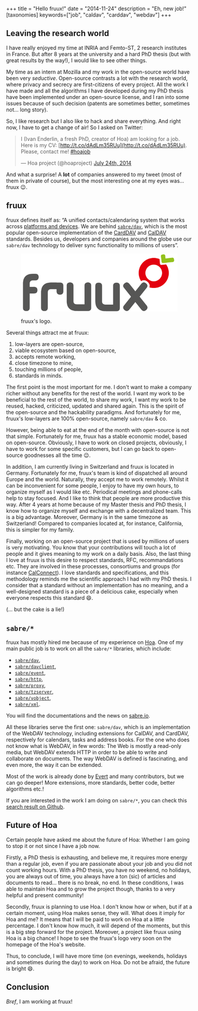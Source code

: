 +++
title = "Hello fruux!"
date = "2014-11-24"
description = "Eh, new job!"
[taxonomies]
keywords=["job", "caldav", "carddav", "webdav"]
+++

## Leaving the research world

I have really enjoyed my time at INRIA and Femto-ST, 2 research
institutes in France. But after 8 years at the university and a hard PhD
thesis (but with great results by the way!), I would like to see other
things.

My time as an intern at Mozilla and my work in the open-source world
have been very *seductive*. Open-source contrasts a lot with the
research world, where privacy and secrecy are first-citizens of every
project. All the work I have made and all the algorithms I have
developed during my PhD thesis have been implemented under an
open-source license, and I ran into some issues because of such decision
(patents are sometimes better, sometimes not… long story).

So, I like research but I also like to hack and share everything. And
right now, I have to get a change of air! So I asked on Twitter:

> I (Ivan Enderlin, a fresh PhD, creator of Hoa) am looking for a job.
> Here is my CV:
> [http://t.co/dAdLm35RUu](http://t.co/dAdLm35RUu).
> Please, contact me!
> [\#hoajob](https://twitter.com/hashtag/hoajob?src=hash)
>
> — Hoa project (@hoaproject) [July 24th,
> 2014](https://twitter.com/hoaproject/status/492382581271572480)

And what a surprise! A **lot** of companies answered to my tweet (most
of them in private of course), but the most interesting one at my eyes
was… fruux 😉.

## fruux

fruux defines itself as: “A unified contacts/calendaring system that
works across [platforms and
devices](https://fruux.com/supported-devices/). We are behind
[`sabre/dav`](https://fruux.com/opensource), which is the most popular
open-source implementation of the
[CardDAV](http://en.wikipedia.org/wiki/CardDAV) and
[CalDAV](http://en.wikipedia.org/wiki/CardDAV) standards. Besides us,
developers and companies around the globe use our `sabre/dav` technology
to deliver sync functionality to millions of users”.

<figure>

  ![Fruux's logo](./fruux-logo.png)

  <figcaption>
  fruux's logo.
  </figcaption>
</figure>

Several things attract me at fruux:

1. low-layers are open-source,
2. viable ecosystem based on open-source,
3. accepts remote working,
4. close timezone to mine,
5. touching millions of people,
6. standards in minds.

The first point is the most important for me. I don't want to make a
company richer without any benefits for the rest of the world. I want my
work to be beneficial to the rest of the world, to share my work, I want
my work to be reused, hacked, criticized, updated and shared again. This
is the spirit of the open-source and the hackability paradigms. And
fortunately for me, fruux's low-layers are 100% open-source, namely
`sabre/dav` & co.

However, being able to eat at the end of the month with open-source is
not that simple. Fortunately for me, fruux has a stable economic model,
based on open-source. Obviously, I have to work on closed projects,
obviously, I have to work for some specific customers, but I can go back
to open-source goodnesses all the time 😉.

In addition, I am currently living in Switzerland and fruux is located
in Germany. Fortunately for me, fruux's team is kind of dispatched all
around Europe and the world. Naturally, they accept me to work remotely.
Whilst it can be inconvenient for some people, I enjoy to have my own
hours, to organize myself as I would like etc. Periodical meetings and
phone-calls help to stay focused. And I like to think that people are
more productive this way. After 4 years at home because of my Master
thesis and PhD thesis, I know how to organize myself and exchange with a
decentralized team. This is a big advantage. Moreover, Germany is in the
same timezone as Switzerland! Compared to companies located at, for
instance, California, this is simpler for my family.

Finally, working on an open-source project that is used by millions of
users is very motivating. You know that your contributions will touch a
lot of people and it gives meaning to my work on a daily basis. Also,
the last thing I love at fruux is this desire to respect standards, RFC,
recommandations etc. They are involved in these processes, consortiums
and groups (for instance
[CalConnect](http://calconnect.org/mbrlist.shtml)). I love standards and
specifications, and this methodology reminds me the scientific approach
I had with my PhD thesis. I consider that a standard without an
implementation has no meaning, and a well-designed standard is a piece
of a delicious cake, especially when everyone respects this standard 😄.

(… but the cake is a lie!)

## `sabre/*`

fruux has mostly hired me because of my experience on
[Hoa](http://hoa-project.net/). One of my main public job is to work on
all the `sabre/*` libraries, which include:

- [`sabre/dav`](https://github.com/fruux/sabre-dav),
- [`sabre/davclient`](https://github.com/fruux/sabre-davclient),
- [`sabre/event`](https://github.com/fruux/sabre-event),
- [`sabre/http`](https://github.com/fruux/sabre-http),
- [`sabre/proxy`](https://github.com/fruux/sabre-proxy),
- [`sabre/tzserver`](https://github.com/fruux/sabre-tzserver),
- [`sabre/vobject`](https://github.com/fruux/sabre-vobject),
- [`sabre/xml`](https://github.com/fruux/sabre-xml).

You will find the documentations and the news on
[sabre.io](http://sabre.io/).

All these libraries serve the first one: `sabre/dav`, which is an
implementation of the WebDAV technology, including extensions for
CalDAV, and CardDAV, respectively for calendars, tasks and address
books. For the one who does not know what is WebDAV, in few words: The
Web is mostly a read-only media, but WebDAV extends HTTP in order to be
able to write and collaborate on documents. The way WebDAV is defined is
fascinating, and even more, the way it can be extended.

Most of the work is already done by [Evert](http://evertpot.com/) and
many contributors, but we can go deeper! More extensions, more
standards, better code, better algorithms etc.!

If you are interested in the work I am doing on `sabre/*`, you can
check this [search result on
Github](https://github.com/search?q=user%3Afruux+author%3Ahywan&type=Issues).

## Future of Hoa

Certain people have asked me about the future of Hoa: Whether I am going
to stop it or not since I have a job now.

Firstly, a PhD thesis is exhausting, and believe me, it requires more
energy than a regular job, even if you are passionate about your job and
you did not count working hours. With a PhD thesis, you have no weekend,
no holidays, you are always out of time, you always have a ton (sic) of
articles and documents to read… there is no break, no end. In these
conditions, I was able to maintain Hoa and to grow the project though,
thanks to a very helpful and present community!

Secondly, fruux is planning to use Hoa. I don't know how or when, but if
at a certain moment, using Hoa makes sense, they will. What does it
imply for Hoa and me? It means that I will be paid to work on Hoa at a
little percentage. I don't know how much, it will depend of the moments,
but this is a big step forward for the project. Moreover, a project like
fruux using Hoa is a big chance! I hope to see the fruux's logo very
soon on the homepage of the Hoa's website.

Thus, to conclude, I will have more time (on evenings, weekends,
holidays and sometimes during the day) to work on Hoa. Do not be afraid,
the future is bright 😄.

## Conclusion

*Bref*, I am working at fruux!
